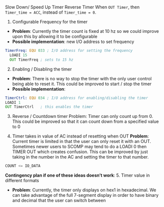 Slow Down/ Speed Up Timer
Reverse Timer
When `OUT Timer`, then `Timer_time = ACC`, instead of `Timer_time = 0`.

1. Configurable Frequency for the timer
- **Problem**: Currently the timer count is fixed at 10 hz so we could improve upon this by allowing it to be configurable
- **Possible implementation**: new I/O address to set frequency
```asm
TimerFreq: EQU 033 ; I/O address for setting the frequency
  LOADI 15
  OUT TimerFreq	; sets to 15 hz
```

2. Enabling / Disabling the timer
- **Problem**: There is no way to stop the timer with the only user control being able to reset it. This could be improved to start / stop the timer
- **Possible implementation**:
```asm
TimerCtrl: EQU 034 ; I/O address for enabling/disabling the timer
LOADI 1
OUT TimerCtrl	; this enables the timer
```

3. Reverse / Countdown timer
Problem: Timer can only count up from 0. This could be improved so that it can count down from a specified value to 0

4. Timer takes in value of AC instead of resetting when OUT
**Problem**: Current timer is limited in that the user can only reset it with an OUT. Sometimes newer users to SCOMP may tend to do a LOADI 0 then TIMER OUT which creates confusion. This can be improved by just taking in the number in the AC and setting the timer to that number.
```asm
COUNT <= IO_DATA
```

**Contingency plan if one of these ideas doesn’t work**:
5. Timer value in different formats
- **Problem**: Currently, the timer only displays on hex1 in hexadecimal. We can take advantage of the full 7-segment display in order to have binary and decimal that the user can switch between
